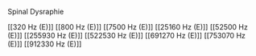 Spinal Dysraphie

[[320 Hz (E)]]
[[800 Hz (E)]]
[[7500 Hz (E)]]
[[25160 Hz (E)]]
[[52500 Hz (E)]]
[[255930 Hz (E)]]
[[522530 Hz (E)]]
[[691270 Hz (E)]]
[[753070 Hz (E)]]
[[912330 Hz (E)]]
